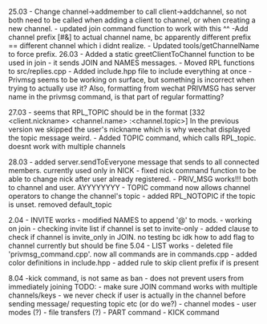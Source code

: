 25.03
	- Change channel->addmember to call client->addchannel, so not both need to be called when adding a client to channel, or when creating a new channel.
	- updated join command function to work with this ^^
	-Add channel prefix [#&] to actual channel name, bc apparently different prefix == different channel which i didnt realize.
	- Updated tools/getChannelName to force prefix.
26.03
	- Added a static greetClientToChannel function to be used in join - it sends JOIN and NAMES messages.
	- Moved RPL functions to src/replies.cpp
	- Added include.hpp file to include everything at once
	- Privmsg seems to be working on surface, but something is incorrect when trying to actually use it? Also, formatting from wechat PRIVMSG has server name in the privmsg command, is that part of regular formatting?

27.03
	- seems that RPL_TOPIC should be in the format
				[332 <client.nickname> <channel.name> :<channel.topic>]
		In the previous version we skipped the user's nickname which is why weechat displayed the topic message weird.
	- Added TOPIC command, which calls RPL_topic. doesnt work with multiple channels

28.03
	- added server.sendToEveryone message that sends to all connected members. currently used only in NICK
	- fixed nick command function to be able to change nick after user already registered.
	- PRIV_MSG works!!! both to channel and user. AYYYYYYYY
	- TOPIC command now allows channel operators to change the channel's topic
	- added RPL_NOTOPIC if the topic is unset. removed default_topic

2.04
	- INVITE works
	- modified NAMES to append '@' to mods.
	- working on join - checking invite list if channel is set to invite-only
	- added clause to check if channel is invite_only in JOIN. no testing bc idk how to add flag to channel currently but should be fine
5.04
	- LIST works
	- deleted file 'privmsg_command.cpp'. now all commands are in commands.cpp
	- added color definitions in include.hpp
	- added rule to skip client prefix if is present

8.04
	-kick command, is not same as ban - does not prevent users from immediately joining
TODO:
	- make sure JOIN command works with multiple channels/keys
	- we never check if user is actually in the channel before sending message/ requesting topic etc (or do we?)
	- channel modes
	- user modes (?)
	- file transfers (?)
	- PART command
	- KICK command
